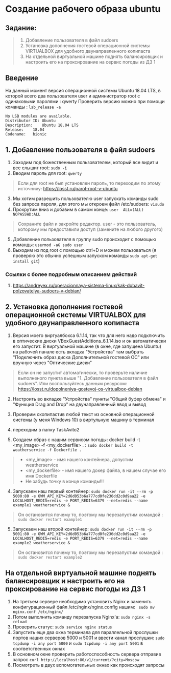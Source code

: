 # Создание рабочего образа ubuntu
## Задание:
> 1. Добавление пользователя в файл sudoers
> 2. Установка дополнения гостевой операционной системы VIRTUALBOX для удобного двунаправленного копипаста
> 3. На отдельной виртуальной машине поднять балансировщик и настроить его на проксирование на сервис погоды из ДЗ 1

## Введение
На данный момент верcия операционной системы Ubuntu 18.04 LTS, в которой всего два пользователя user и администратор root с одинаковыми паролями : qwerty
Проверить версию можно при помощи команды : `lsb_release -a `
```
No LSB modules are available.
Distributor ID: Ubuntu
Description:    Ubuntu 18.04 LTS
Release:    18.04
Codename:   bionic 
```
## 1. Добавление пользователя в файл sudoers
1. Заходим под божественным пользователем, который все видит и все слышит root: `sudo -i`
2. Вводим пароль для root: `qwerty`
> Если для root не был установлен пароль, то переходим по этому источнику: https://losst.ru/parol-root-v-ubuntu 
3. Мы хотим разрешить пользователю user запускать команды sudo без запроса пароля, для этого мы откроем файл /etc/sudoers: `visudo`
4. Прокрутим вниз и добавим в самом конце: `user  ALL=(ALL) NOPASSWD:ALL`
> Сохраните файл и закройте редактор. user - это пользователь, которому мы предоставили доступ (замените на любого другого)
5. Добавление пользователя в группу sudo происходит с помощью команды: `usermod -aG sudo user`
6. Выходим из под root с помощью ctrl+D и можем пользоваться (я проверяю это обычно успешным запуском команды `sudo apt-get install git`)


### Ссылки с более подробным описанием действий
1. https://andreyex.ru/operacionnaya-sistema-linux/kak-dobavit-polzovatelya-sudoers-v-debian/

## 2. Установка дополнения гостевой операционной системы VIRTUALBOX для удобного двунаправленного копипаста
1. Версия моего виртуалбокса 6.1.14, так что для него надо подключить в оптические диски VBoxGuestAdditions_6.1.14.iso и он автоматически его запустит. В виртуальной машине (в окне, где запущена Ubuntu) на рабочей панале есть вкладка "Устройства" там выбрать "Подключить образ диска Дополнительной гостевой ОС" или вручную через "Оптические диски"
> Если он не запустит автоматически, то проверьте наличие выполненого пункта выше "1. Добавление пользователя в файл sudoers". Или воспользуйтесь данным ресурсом: https://losst.ru/dopolneniya-gostevoj-os-virtualbox-debian
2. Настроить во вкладке "Устройства" пункты "Общий буфер обмена" и "Функция Drag and Drop" на двунаправленный ввод и вывод
3. Проверим скопипастив любой текст из основной операционной системы (у меня Windows 10) в виртульную машину в терминал

2. переходим в папку TaskAvito2
3. Создаем образ с нашим сервисом погоды: docker build -t <my_image> -f <my_dockerfile> . : `sudo docker build -t weatherservice -f Dockerfile .`
>* <my_image> - имя нашего контейнера, допустим weatherservice
>* <my_dockerfile> - имя нашего докер файла, в нашем случае его имя Dockerfile
>* Не забудь точку в конце команды!!!
4. Запускаем наш первый контейнер: `sudo docker run -it --rm -p 5000:80 -e OWM_API_KEY=2d6d053b6a777cd0fe236dd2c0d9aa22 -e LOCALHOST_REDIS=redis -e PORT_REDIS=6379 --net=redis --name example1 weatherservice &`
> Он остановится почему то, поэтому мы перезапустим командой : `sudo docker restart example1`
5. Запускаем наш второй контейнер: `sudo docker run -it --rm -p 5001:80 -e OWM_API_KEY=2d6d053b6a777cd0fe236dd2c0d9aa22 -e LOCALHOST_REDIS=redis -e PORT_REDIS=6379 --net=redis --name example2 weatherservice &`
> Он остановится почему то, поэтому мы перезапустим командой : `sudo docker restart example2`


## На отдельной виртуальной машине поднять балансировщик и настроить его на проксирование на сервис погоды из ДЗ 1
1. На третьем сервере необходимо установить Nginx  и заменить конфигурационный файл /etc/nginx/nginx.config нашим: ` sudo mv nginx.conf /etc/nginx/`
2. Потом выполнить команду перезапуска Nginx'а: `sudo nginx -s reload`
3. Проверить статус: `sudo service nginx status`
4. Запустить еще два окна терминала для параллельной прослушки портов наших серверов 5000 и 5001 и ввести канал прослушки: `sudo tcpdump -i any port 5000` и `sudo tcpdump -i any port 5001` в соответственных окнах
5. В основном окне проверить работоспособность сервера отправив запрос `curl http://localhost:80/v1/current/?city=Moscow `
6. Посмотреть в двух вспомогательных окнах как происходят запросы

